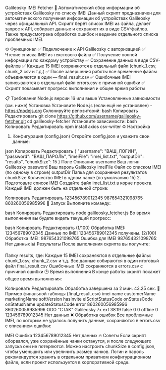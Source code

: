 Galileosky IMEI Fetcher
📡 Автоматический сбор информации об устройствах Galileosky по списку IMEI
Данный скрипт предназначен для автоматического получения информации об устройствах Galileosky через официальный API. Скрипт берёт список IMEI из файла, делает запрос к API, собирает данные и сохраняет их в виде CSV-файлов. Также предусмотрена обработка ошибок и ведение отдельного списка проблемных IMEI.

⚙️ Функционал
✅ Подключение к API Galileosky с авторизацией
✅ Чтение списка IMEI из текстового файла
✅ Получение полной информации по каждому устройству
✅ Сохранение данных в виде CSV-файлов
✅ Каждые 15 IMEI сохраняются в отдельный файл (chunk_1.csv, chunk_2.csv и т.д.)
✅ После завершения работы все временные файлы объединяются в один — final_result.csv
✅ Ошибочные IMEI записываются в отдельный файл errors.csv с причиной ошибки
✅ Скрипт показывает прогресс выполнения и общее время работы

📋 Требования
Node.js версии 16 или выше
Установленные зависимости (см. ниже)
 Установка
Установите Node.js (если ещё не установлен) - https://nodejs.org
Склонируйте репозиторий:
bash
Копировать
Редактировать
git clone https://github.com/username/galileosky-fetcher.git
cd galileosky-fetcher
Установите зависимости:
bash
Копировать
Редактировать
npm install axios csv-writer
⚙️ Настройка
1. Конфигурация (config.json)
Откройте config.json и укажите свои данные:

json
Копировать
Редактировать
{
    "username": "ВАШ_ЛОГИН", 
    "password": "ВАШ_ПАРОЛЬ", 
    "imeiFile": "imei_list.txt",
    "outputDir": "results",
    "chunkSize": 15
}
Поле	Описание
username	Ваш логин Galileosky
password	Ваш пароль Galileosky
imeiFile	Файл со списком IMEI (по одному в строке)
outputDir	Папка для сохранения результатов
chunkSize	Количество IMEI в одном чанке (по умолчанию 15)
2. Подготовьте список IMEI
Создайте файл imei_list.txt в корне проекта.
Каждый IMEI должен быть на отдельной строке:

Копировать
Редактировать
123456789012345
987654321098765
860260056985996
🚀 Запуск
Выполните команду:

bash
Копировать
Редактировать
node galileosky_fetcher.js
Во время выполнения вы будете видеть текущий прогресс:

bash
Копировать
Редактировать
(1/100) Обработка IMEI: 123456789012345
Данные по IMEI 123456789012345 получены.
(2/100) Обработка IMEI: 987654321098765
Ошибка для IMEI 987654321098765: Нет данных
📊 Результаты
После выполнения скрипта вы получите:

Папку results, где:
Каждые 15 IMEI сохраняются в отдельные файлы: chunk_1.csv, chunk_2.csv и т.д.
Все данные собираются в один итоговый файл final_result.csv
Ошибочные IMEI сохраняются в errors.csv с причиной ошибки
🕒 Время выполнения
В конце работы скрипт покажет общее время выполнения:

Копировать
Редактировать
Обработка завершена за 2 мин. 43.25 сек.
📌 Пример финальной таблицы (final_result.csv)
imei	name	customerName	marketingName	softVersion	hasInvite	elScriptStatusCode	onStatusCode	onStatusName	updateStatusCode	error
860260056985996	860260056985996	ООО "СТАК"	Galileosky 7х ext	38.19	false	0	0	offline	0	
123456789012345										Нет данных
❌ Обработка ошибок
Все проблемные IMEI, по которым не удалось получить данные, сохраняются в errors.csv с описанием ошибки:

IMEI	Ошибка
123456789012345	Нет данных
🔥 Советы
Если скрипт оборвался, уже сохранённые чанки останутся, и после следующего запуска они не потеряются.
Можно настроить chunkSize в config.json, чтобы уменьшить или увеличить размер чанков.
Логин и пароль рекомендуется хранить в отдельном приватном конфигурационном файле, если проект используется в корпоративной среде.
